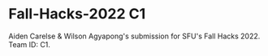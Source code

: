 # Fall-Hacks-2022 C1
Aiden Carelse &amp; Wilson Agyapong's submission for SFU's Fall Hacks 2022. Team ID: C1.
